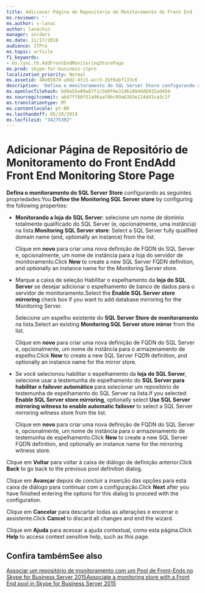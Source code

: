 ```yaml
---
title: Adicionar Página de Repositório de Monitoramento do Front End
ms.reviewer: ''
ms.author: v-lanac
author: lanachin
manager: serdars
ms.date: 11/17/2018
audience: ITPro
ms.topic: article
f1_keywords:
- ms.lync.tb.AddFrontEndMonitoringStorePage
ms.prod: skype-for-business-itpro
localization_priority: Normal
ms.assetid: 48e8587d-a9d2-4fc5-acc5-2bf0abf133c6
description: 'Defina o monitoramento do SQL Server Store configurando as seguintes propriedades:'
ms.openlocfilehash: bd9a55e09a87f1c560f6e31d61094ddb915ad450
ms.sourcegitcommit: ab47ff88f51a96aaf8bc99a6303e114d41ca5c2f
ms.translationtype: MT
ms.contentlocale: pt-BR
ms.lasthandoff: 05/20/2019
ms.locfileid: "34275392"
---
```

# <a name="add-front-end-monitoring-store-page"></a><span data-ttu-id="092bb-103">Adicionar Página de Repositório de Monitoramento do Front End</span><span class="sxs-lookup"><span data-stu-id="092bb-103">Add Front End Monitoring Store Page</span></span>
 
<span data-ttu-id="092bb-104">**Defina o monitoramento do SQL Server Store** configurando as seguintes propriedades:</span><span class="sxs-lookup"><span data-stu-id="092bb-104">You **Define the Monitoring SQL Server store** by configuring the following properties:</span></span>
  
- <span data-ttu-id="092bb-105">**Monitorando a loja do SQL Server**: selecione um nome de domínio totalmente qualificado do SQL Server (e, opcionalmente, uma instância) na lista.</span><span class="sxs-lookup"><span data-stu-id="092bb-105">**Monitoring SQL Server store**: Select a SQL Server fully qualified domain name (and, optionally an instance) from the list.</span></span>
    
    <span data-ttu-id="092bb-106">Clique em **novo** para criar uma nova definição de FQDN do SQL Server e, opcionalmente, um nome de instância para a loja do servidor de monitoramento.</span><span class="sxs-lookup"><span data-stu-id="092bb-106">Click **New** to create a new SQL Server FQDN definition, and optionally an instance name for the Monitoring Server store.</span></span>
    
- <span data-ttu-id="092bb-107">Marque a caixa de seleção Habilitar o espelhamento da **loja do SQL Server** se desejar adicionar o espelhamento de banco de dados para o servidor de monitoramento.</span><span class="sxs-lookup"><span data-stu-id="092bb-107">Select the **Enable SQL Server store mirroring** check box if you want to add database mirroring for the Monitoring Server.</span></span>
    
    <span data-ttu-id="092bb-108">Selecione um espelho existente do **SQL Server Store de monitoramento** na lista.</span><span class="sxs-lookup"><span data-stu-id="092bb-108">Select an existing **Monitoring SQL Server store mirror** from the list.</span></span>
    
    <span data-ttu-id="092bb-109">Clique em **novo** para criar uma nova definição de FQDN do SQL Server e, opcionalmente, um nome de instância para o armazenamento de espelho.</span><span class="sxs-lookup"><span data-stu-id="092bb-109">Click **New** to create a new SQL Server FQDN definition, and optionally an instance name for the mirror store.</span></span>
    
- <span data-ttu-id="092bb-110">Se você selecionou habilitar o espelhamento da **loja do SQL Server**, selecione usar a testemunha de espelhamento do **SQL Server para habilitar o failover automático** para selecionar um repositório de testemunha de espelhamento do SQL Server na lista.</span><span class="sxs-lookup"><span data-stu-id="092bb-110">If you selected **Enable SQL Server store mirroring**, optionally select **Use SQL Server mirroring witness to enable automatic failover** to select a SQL Server mirroring witness store from the list.</span></span>
    
    <span data-ttu-id="092bb-111">Clique em **novo** para criar uma nova definição de FQDN do SQL Server e, opcionalmente, um nome de instância para o armazenamento de testemunha de espelhamento.</span><span class="sxs-lookup"><span data-stu-id="092bb-111">Click **New** to create a new SQL Server FQDN definition, and optionally an instance name for the mirroring witness store.</span></span>
    
<span data-ttu-id="092bb-112">Clique em **Voltar** para voltar à caixa de diálogo de definição anterior.</span><span class="sxs-lookup"><span data-stu-id="092bb-112">Click **Back** to go back to the previous pool definition dialog.</span></span>
  
<span data-ttu-id="092bb-113">Clique em **Avançar** depois de concluir a inserção das opções para esta caixa de diálogo para continuar com a configuração.</span><span class="sxs-lookup"><span data-stu-id="092bb-113">Click **Next** after you have finished entering the options for this dialog to proceed with the configuration.</span></span>
  
<span data-ttu-id="092bb-114">Clique em **Cancelar** para descartar todas as alterações e encerrar o assistente.</span><span class="sxs-lookup"><span data-stu-id="092bb-114">Click **Cancel** to discard all changes and end the wizard.</span></span>
  
<span data-ttu-id="092bb-115">Clique em **Ajuda** para acessar a ajuda contextual, como esta página.</span><span class="sxs-lookup"><span data-stu-id="092bb-115">Click **Help** to access context sensitive help, such as this page.</span></span>
  
## <a name="see-also"></a><span data-ttu-id="092bb-116">Confira também</span><span class="sxs-lookup"><span data-stu-id="092bb-116">See also</span></span>

[<span data-ttu-id="092bb-117">Associar um repositório de monitoramento com um Pool de Front-Ends no Skype for Business Server 2015</span><span class="sxs-lookup"><span data-stu-id="092bb-117">Associate a monitoring store with a Front End pool in Skype for Business Server 2015</span></span>](../../deploy/deploy-monitoring/associate-a-monitoring-store.md)
